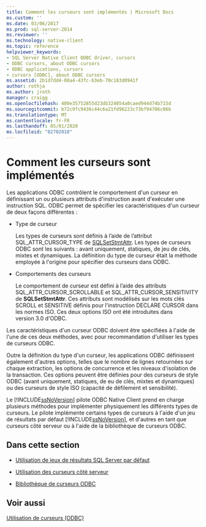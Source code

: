 ```yaml
---
title: Comment les curseurs sont implémentés | Microsoft Docs
ms.custom: ''
ms.date: 03/06/2017
ms.prod: sql-server-2014
ms.reviewer: ''
ms.technology: native-client
ms.topic: reference
helpviewer_keywords:
- SQL Server Native Client ODBC driver, cursors
- ODBC cursors, about ODBC cursors
- ODBC applications, cursors
- cursors [ODBC], about ODBC cursors
ms.assetid: 2b1d7dd4-08a4-43fc-b3eb-70c183d0941f
author: rothja
ms.author: jroth
manager: craigg
ms.openlocfilehash: 400e35752855d23db324054a0caed944d74b715d
ms.sourcegitcommit: b72c9fc9436c44c6a21fd96223c73bf94706c06b
ms.translationtype: MT
ms.contentlocale: fr-FR
ms.lasthandoff: 05/01/2020
ms.locfileid: "82702018"
---
```

# <a name="how-cursors-are-implemented"></a>Comment les curseurs sont implémentés
  Les applications ODBC contrôlent le comportement d'un curseur en définissant un ou plusieurs attributs d'instruction avant d'exécuter une instruction SQL. ODBC permet de spécifier les caractéristiques d'un curseur de deux façons différentes :  
  
-   Type de curseur  
  
     Les types de curseurs sont définis à l’aide de l’attribut SQL_ATTR_CURSOR_TYPE de [SQLSetStmtAttr](../../native-client-odbc-api/sqlsetstmtattr.md). Les types de curseurs ODBC sont les suivants : avant uniquement, statiques, de jeu de clés, mixtes et dynamiques. La définition du type de curseur était la méthode employée à l'origine pour spécifier des curseurs dans ODBC.  
  
-   Comportements des curseurs  
  
     Le comportement de curseur est défini à l’aide des attributs SQL_ATTR_CURSOR_SCROLLABLE et SQL_ATTR_CURSOR_SENSITIVITY de **SQLSetStmtAttr**. Ces attributs sont modélisés sur les mots clés SCROLL et SENSITIVE définis pour l'instruction DECLARE CURSOR dans les normes ISO. Ces deux options ISO ont été introduites dans version 3.0 d'ODBC.  
  
 Les caractéristiques d'un curseur ODBC doivent être spécifiées à l'aide de l'une de ces deux méthodes, avec pour recommandation d'utiliser les types de curseurs ODBC.  
  
 Outre la définition du type d'un curseur, les applications ODBC définissent également d'autres options, telles que le nombre de lignes retournées sur chaque extraction, les options de concurrence et les niveaux d'isolation de la transaction. Ces options peuvent être définies pour des curseurs de style ODBC (avant uniquement, statiques, de eu de clés, mixtes et dynamiques) ou des curseurs de style ISO (capacité de défilement et sensibilité).  
  
 Le [!INCLUDE[ssNoVersion](../../../includes/ssnoversion-md.md)] pilote ODBC Native Client prend en charge plusieurs méthodes pour implémenter physiquement les différents types de curseurs. Le pilote implémente certains types de curseurs à l'aide d'un jeu de résultats par défaut [!INCLUDE[ssNoVersion](../../../includes/ssnoversion-md.md)], et d'autres en tant que curseurs côté serveur ou à l'aide de la bibliothèque de curseurs ODBC.  
  
## <a name="in-this-section"></a>Dans cette section  
  
-   [Utilisation de jeux de résultats SQL Server par défaut](using-sql-server-default-result-sets.md)  
  
-   [Utilisation des curseurs côté serveur](using-server-cursors.md)  
  
-   [Bibliothèque de curseurs ODBC](odbc-cursor-library.md)  
  
## <a name="see-also"></a>Voir aussi  
 [Utilisation de curseurs &#40;ODBC&#41;](../using-cursors-odbc.md)  
  
  
